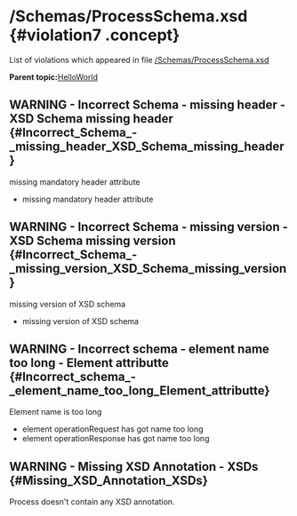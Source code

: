 # /Schemas/ProcessSchema.xsd {#violation7 .concept}

List of violations which appeared in file [/Schemas/ProcessSchema.xsd](../../../projects/HelloWorld/Schemas/ProcessSchema.xsd.md)

**Parent topic:**[HelloWorld](../../../qa/projects/HelloWorld.md)

## WARNING - Incorrect Schema - missing header - XSD Schema missing header {#Incorrect_Schema_-_missing_header_XSD_Schema_missing_header}

missing mandatory header attribute

-   missing mandatory header attribute

## WARNING - Incorrect Schema - missing version - XSD Schema missing version {#Incorrect_Schema_-_missing_version_XSD_Schema_missing_version}

missing version of XSD schema

-   missing version of XSD schema

## WARNING - Incorrect schema - element name too long - Element attributte {#Incorrect_schema_-_element_name_too_long_Element_attributte}

Element name is too long

-   element operationRequest has got name too long
-   element operationResponse has got name too long

## WARNING - Missing XSD Annotation - XSDs {#Missing_XSD_Annotation_XSDs}

Process doesn't contain any XSD annotation.

